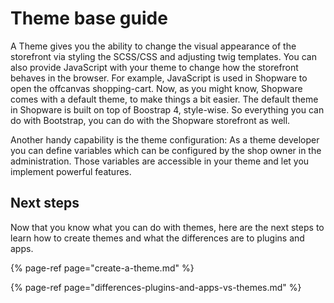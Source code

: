 # Theme base guide

A Theme gives you the ability to change the visual appearance of the storefront via styling the SCSS/CSS and adjusting twig templates. You can also provide JavaScript with your theme to change how the storefront behaves in the browser. For example, JavaScript is used in Shopware to open the offcanvas shopping-cart. Now, as you might know, Shopware comes with a default theme, to make things a bit easier. The default theme in Shopware is built on top of Boostrap 4, style-wise. So everything you can do with Bootstrap, you can do with the Shopware storefront as well.

Another handy capability is the theme configuration: As a theme developer you can define variables which can be configured by the shop owner in the administration. Those variables are accessible in your theme and let you implement powerful features.

## Next steps

Now that you know what you can do with themes, here are the next steps to learn how to create themes and what the differences are to plugins and apps.

{% page-ref page="create-a-theme.md" %}

{% page-ref page="differences-plugins-and-apps-vs-themes.md" %}
